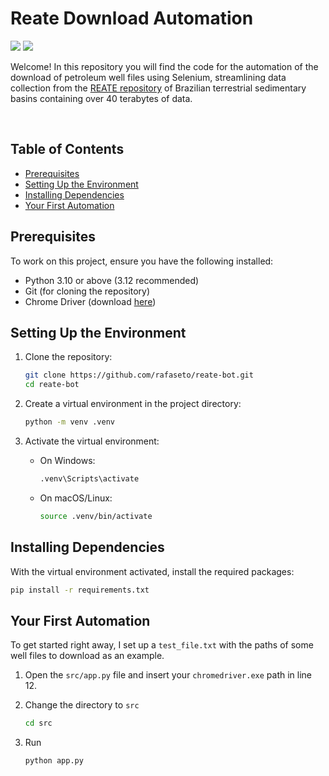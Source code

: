 ﻿# Reate Download Automation

<a href="https://www.linkedin.com/in/rafael-goto-6027a8206/"><img src="https://img.shields.io/badge/-Let's%20Connect-blue"></a>
<a href="https://reate.cprm.gov.br/anp/TERRESTRE"><img src="https://img.shields.io/badge/-REATE%20repository-8A2BE2"></a>

Welcome! In this repository you will find the code for the automation of the download of petroleum well files using Selenium, streamlining data collection from the [REATE repository](https://reate.cprm.gov.br/anp/TERRESTRE) of Brazilian terrestrial sedimentary basins containing over 40 terabytes of data. 

<br> 

## Table of Contents

- [Prerequisites](#prerequisites)
- [Setting Up the Environment](#setting-up-the-environment)
- [Installing Dependencies](#installing-dependencies)
- [Your First Automation](#your-first-automation)

## Prerequisites

To work on this project, ensure you have the following installed:
- Python 3.10 or above (3.12 recommended)
- Git (for cloning the repository)
- Chrome Driver (download [here](https://googlechromelabs.github.io/chrome-for-testing/))

## Setting Up the Environment

1. Clone the repository:
    ```bash
    git clone https://github.com/rafaseto/reate-bot.git
    cd reate-bot
    ```

2. Create a virtual environment in the project directory:
    ```bash
    python -m venv .venv
    ```

3. Activate the virtual environment:
   - On Windows:
     ```bash
     .venv\Scripts\activate
     ```
   - On macOS/Linux:
     ```bash
     source .venv/bin/activate
     ```

## Installing Dependencies

With the virtual environment activated, install the required packages:

```bash
pip install -r requirements.txt
```

## Your First Automation

To get started right away, I set up a `test_file.txt` with the paths of some well files to download as an example.

1. Open the `src/app.py` file and insert your `chromedriver.exe` path in line 12.

2. Change the directory to `src`
    ```bash
    cd src
    ```  

3. Run 
    ```bash
    python app.py
    ``` 
